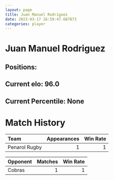 ```yaml
---  
layout: page  
title: Juan Manuel Rodriguez  
date: 2023-03-17 16:59:47.687873  
categories: player  
---
```

# Juan Manuel Rodriguez

## Positions: 

## Current elo: 96.0

## Current Percentile: None

# Match History


| Team          |   Appearances |   Win Rate |
|:--------------|--------------:|-----------:|
| Penarol Rugby |             1 |          1 |

| Opponent   |   Matches |   Win Rate |
|:-----------|----------:|-----------:|
| Cobras     |         1 |          1 |